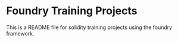 # Foundry Training Projects

This is a README file for solidity training projects using the foundry framework.